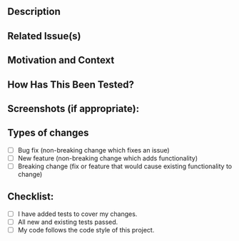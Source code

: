 ## Description
<!-- Briefly describe the changes you've made. -->

## Related Issue(s)
<!-- Link any related issues here. -->

## Motivation and Context
<!-- Explain why these changes are necessary and what problem they solve. -->

## How Has This Been Tested?
<!-- Describe how you have tested these changes. -->

## Screenshots (if appropriate):
<!-- Include any relevant screenshots. -->

## Types of changes
- [ ] Bug fix (non-breaking change which fixes an issue)
- [ ] New feature (non-breaking change which adds functionality)
- [ ] Breaking change (fix or feature that would cause existing functionality to change)

## Checklist:
- [ ] I have added tests to cover my changes.
- [ ] All new and existing tests passed.
- [ ] My code follows the code style of this project.
